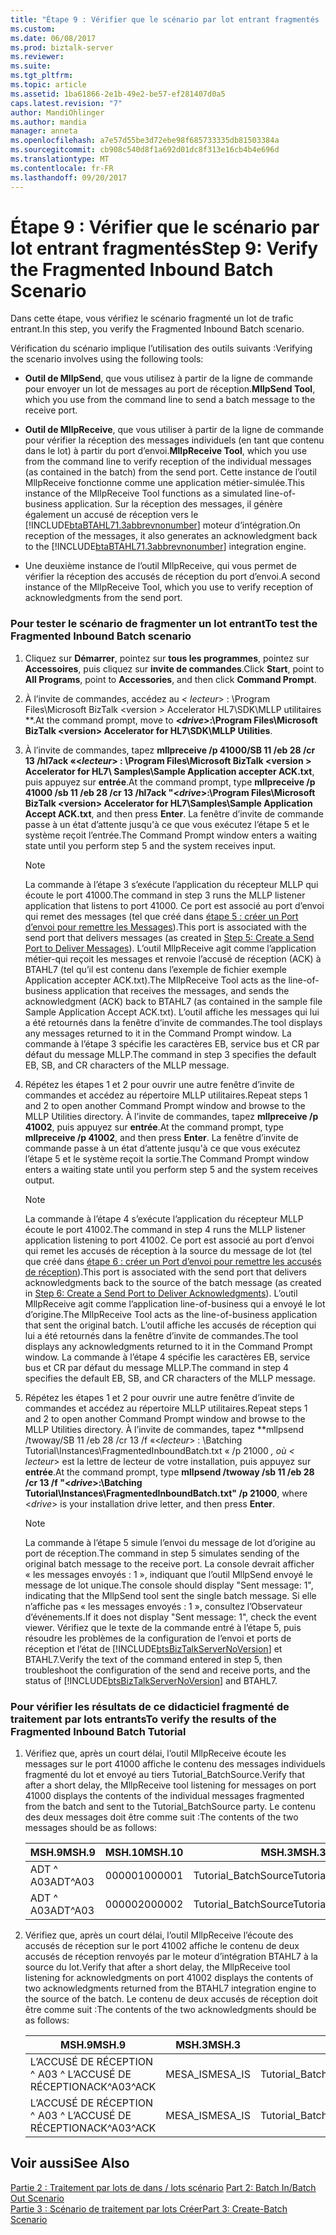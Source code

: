 ```yaml
---
title: "Étape 9 : Vérifier que le scénario par lot entrant fragmentés | Documents Microsoft"
ms.custom: 
ms.date: 06/08/2017
ms.prod: biztalk-server
ms.reviewer: 
ms.suite: 
ms.tgt_pltfrm: 
ms.topic: article
ms.assetid: 1ba61866-2e1b-49e2-be57-ef281407d0a5
caps.latest.revision: "7"
author: MandiOhlinger
ms.author: mandia
manager: anneta
ms.openlocfilehash: a7e57d55be3d72ebe98f685733335db81503384a
ms.sourcegitcommit: cb908c540d8f1a692d01dc8f313e16cb4b4e696d
ms.translationtype: MT
ms.contentlocale: fr-FR
ms.lasthandoff: 09/20/2017
---
```

# <a name="step-9-verify-the-fragmented-inbound-batch-scenario"></a><span data-ttu-id="310bd-102">Étape 9 : Vérifier que le scénario par lot entrant fragmentés</span><span class="sxs-lookup"><span data-stu-id="310bd-102">Step 9: Verify the Fragmented Inbound Batch Scenario</span></span>
<span data-ttu-id="310bd-103">Dans cette étape, vous vérifiez le scénario fragmenté un lot de trafic entrant.</span><span class="sxs-lookup"><span data-stu-id="310bd-103">In this step, you verify the Fragmented Inbound Batch scenario.</span></span>  
  
 <span data-ttu-id="310bd-104">Vérification du scénario implique l’utilisation des outils suivants :</span><span class="sxs-lookup"><span data-stu-id="310bd-104">Verifying the scenario involves using the following tools:</span></span>  
  
-   <span data-ttu-id="310bd-105">**Outil de MllpSend**, que vous utilisez à partir de la ligne de commande pour envoyer un lot de messages au port de réception.</span><span class="sxs-lookup"><span data-stu-id="310bd-105">**MllpSend Tool**, which you use from the command line to send a batch message to the receive port.</span></span>  
  
-   <span data-ttu-id="310bd-106">**Outil de MllpReceive**, que vous utiliser à partir de la ligne de commande pour vérifier la réception des messages individuels (en tant que contenu dans le lot) à partir du port d’envoi.</span><span class="sxs-lookup"><span data-stu-id="310bd-106">**MllpReceive Tool**, which you use from the command line to verify reception of the individual messages (as contained in the batch) from the send port.</span></span> <span data-ttu-id="310bd-107">Cette instance de l’outil MllpReceive fonctionne comme une application métier-simulée.</span><span class="sxs-lookup"><span data-stu-id="310bd-107">This instance of the MllpReceive Tool functions as a simulated line-of-business application.</span></span> <span data-ttu-id="310bd-108">Sur la réception des messages, il génère également un accusé de réception vers le [!INCLUDE[btaBTAHL71.3abbrevnonumber](../../includes/btabtahl71-3abbrevnonumber-md.md)] moteur d’intégration.</span><span class="sxs-lookup"><span data-stu-id="310bd-108">On reception of the messages, it also generates an acknowledgment back to the [!INCLUDE[btaBTAHL71.3abbrevnonumber](../../includes/btabtahl71-3abbrevnonumber-md.md)] integration engine.</span></span>  
  
-   <span data-ttu-id="310bd-109">Une deuxième instance de l’outil MllpReceive, qui vous permet de vérifier la réception des accusés de réception du port d’envoi.</span><span class="sxs-lookup"><span data-stu-id="310bd-109">A second instance of the MllpReceive Tool, which you use to verify reception of acknowledgments from the send port.</span></span>  
  
### <a name="to-test-the-fragmented-inbound-batch-scenario"></a><span data-ttu-id="310bd-110">Pour tester le scénario de fragmenter un lot entrant</span><span class="sxs-lookup"><span data-stu-id="310bd-110">To test the Fragmented Inbound Batch scenario</span></span>  
  
1.  <span data-ttu-id="310bd-111">Cliquez sur **Démarrer**, pointez sur **tous les programmes**, pointez sur **Accessoires**, puis cliquez sur **invite de commandes**.</span><span class="sxs-lookup"><span data-stu-id="310bd-111">Click **Start**, point to **All Programs**, point to **Accessories**, and then click **Command Prompt**.</span></span>  
  
2.  <span data-ttu-id="310bd-112">À l’invite de commandes, accédez au  **\<* lecteur*> : \Program Files\Microsoft BizTalk \<version > Accelerator HL7\SDK\MLLP utilitaires **.</span><span class="sxs-lookup"><span data-stu-id="310bd-112">At the command prompt, move to **\<*drive*>:\Program Files\Microsoft BizTalk \<version> Accelerator for HL7\SDK\MLLP Utilities**.</span></span>  
  
3.  <span data-ttu-id="310bd-113">À l’invite de commandes, tapez  **mllpreceive /p 41000/SB 11 /eb 28 /cr 13 /hl7ack «\<*lecteur*> : \Program Files\Microsoft BizTalk \<version > Accelerator for HL7\ Samples\Sample Application accepter ACK.txt**, puis appuyez sur **entrée**.</span><span class="sxs-lookup"><span data-stu-id="310bd-113">At the command prompt, type **mllpreceive /p 41000 /sb 11 /eb 28 /cr 13 /hl7ack "\<*drive*>:\Program Files\Microsoft BizTalk \<version> Accelerator for HL7\Samples\Sample Application Accept ACK.txt**, and then press **Enter**.</span></span> <span data-ttu-id="310bd-114">La fenêtre d’invite de commande passe à un état d’attente jusqu'à ce que vous exécutez l’étape 5 et le système reçoit l’entrée.</span><span class="sxs-lookup"><span data-stu-id="310bd-114">The Command Prompt window enters a waiting state until you perform step 5 and the system receives input.</span></span>  
  
    > [!NOTE]
    >  <span data-ttu-id="310bd-115">La commande à l’étape 3 s’exécute l’application du récepteur MLLP qui écoute le port 41000.</span><span class="sxs-lookup"><span data-stu-id="310bd-115">The command in step 3 runs the MLLP listener application that listens to port 41000.</span></span> <span data-ttu-id="310bd-116">Ce port est associé au port d’envoi qui remet des messages (tel que créé dans [étape 5 : créer un Port d’envoi pour remettre les Messages](../../adapters-and-accelerators/accelerator-hl7/step-5-create-a-send-port-to-deliver-messages.md)).</span><span class="sxs-lookup"><span data-stu-id="310bd-116">This port is associated with the send port that delivers messages (as created in [Step 5: Create a Send Port to Deliver Messages](../../adapters-and-accelerators/accelerator-hl7/step-5-create-a-send-port-to-deliver-messages.md)).</span></span> <span data-ttu-id="310bd-117">L’outil MllpReceive agit comme l’application métier-qui reçoit les messages et renvoie l’accusé de réception (ACK) à BTAHL7 (tel qu’il est contenu dans l’exemple de fichier exemple Application accepter ACK.txt).</span><span class="sxs-lookup"><span data-stu-id="310bd-117">The MllpReceive Tool acts as the line-of-business application that receives the messages, and sends the acknowledgment (ACK) back to BTAHL7 (as contained in the sample file Sample Application Accept ACK.txt).</span></span> <span data-ttu-id="310bd-118">L’outil affiche les messages qui lui a été retournés dans la fenêtre d’invite de commandes.</span><span class="sxs-lookup"><span data-stu-id="310bd-118">The tool displays any messages returned to it in the Command Prompt window.</span></span> <span data-ttu-id="310bd-119">La commande à l’étape 3 spécifie les caractères EB, service bus et CR par défaut du message MLLP.</span><span class="sxs-lookup"><span data-stu-id="310bd-119">The command in step 3 specifies the default EB, SB, and CR characters of the MLLP message.</span></span>  
  
4.  <span data-ttu-id="310bd-120">Répétez les étapes 1 et 2 pour ouvrir une autre fenêtre d’invite de commandes et accédez au répertoire MLLP utilitaires.</span><span class="sxs-lookup"><span data-stu-id="310bd-120">Repeat steps 1 and 2 to open another Command Prompt window and browse to the MLLP Utilities directory.</span></span> <span data-ttu-id="310bd-121">À l’invite de commandes, tapez **mllpreceive /p 41002**, puis appuyez sur **entrée**.</span><span class="sxs-lookup"><span data-stu-id="310bd-121">At the command prompt, type **mllpreceive /p 41002**, and then press **Enter**.</span></span> <span data-ttu-id="310bd-122">La fenêtre d’invite de commande passe à un état d’attente jusqu'à ce que vous exécutez l’étape 5 et le système reçoit la sortie.</span><span class="sxs-lookup"><span data-stu-id="310bd-122">The Command Prompt window enters a waiting state until you perform step 5 and the system receives output.</span></span>  
  
    > [!NOTE]
    >  <span data-ttu-id="310bd-123">La commande à l’étape 4 s’exécute l’application du récepteur MLLP écoute le port 41002.</span><span class="sxs-lookup"><span data-stu-id="310bd-123">The command in step 4 runs the MLLP listener application listening to port 41002.</span></span> <span data-ttu-id="310bd-124">Ce port est associé au port d’envoi qui remet les accusés de réception à la source du message de lot (tel que créé dans [étape 6 : créer un Port d’envoi pour remettre les accusés de réception](../../adapters-and-accelerators/accelerator-hl7/step-6-create-a-send-port-to-deliver-acknowledgments.md)).</span><span class="sxs-lookup"><span data-stu-id="310bd-124">This port is associated with the send port that delivers acknowledgments back to the source of the batch message (as created in [Step 6: Create a Send Port to Deliver Acknowledgments](../../adapters-and-accelerators/accelerator-hl7/step-6-create-a-send-port-to-deliver-acknowledgments.md)).</span></span> <span data-ttu-id="310bd-125">L’outil MllpReceive agit comme l’application line-of-business qui a envoyé le lot d’origine.</span><span class="sxs-lookup"><span data-stu-id="310bd-125">The MllpReceive Tool acts as the line-of-business application that sent the original batch.</span></span> <span data-ttu-id="310bd-126">L’outil affiche les accusés de réception qui lui a été retournés dans la fenêtre d’invite de commandes.</span><span class="sxs-lookup"><span data-stu-id="310bd-126">The tool displays any acknowledgments returned to it in the Command Prompt window.</span></span> <span data-ttu-id="310bd-127">La commande à l’étape 4 spécifie les caractères EB, service bus et CR par défaut du message MLLP.</span><span class="sxs-lookup"><span data-stu-id="310bd-127">The command in step 4 specifies the default EB, SB, and CR characters of the MLLP message.</span></span>  
  
5.  <span data-ttu-id="310bd-128">Répétez les étapes 1 et 2 pour ouvrir une autre fenêtre d’invite de commandes et accédez au répertoire MLLP utilitaires.</span><span class="sxs-lookup"><span data-stu-id="310bd-128">Repeat steps 1 and 2 to open another Command Prompt window and browse to the MLLP Utilities directory.</span></span> <span data-ttu-id="310bd-129">À l’invite de commandes, tapez  **mllpsend /twoway/SB 11 /eb 28 /cr 13 /f «\<*lecteur*> : \Batching Tutorial\Instances\FragmentedInboundBatch.txt « /p 21000 **, où \<* lecteur*> est la lettre de lecteur de votre installation, puis appuyez sur **entrée**.</span><span class="sxs-lookup"><span data-stu-id="310bd-129">At the command prompt, type **mllpsend /twoway /sb 11 /eb 28 /cr 13 /f "\<*drive*>:\Batching Tutorial\Instances\FragmentedInboundBatch.txt" /p 21000**, where \<*drive*> is your installation drive letter, and then press **Enter**.</span></span>  
  
    > [!NOTE]
    >  <span data-ttu-id="310bd-130">La commande à l’étape 5 simule l’envoi du message de lot d’origine au port de réception.</span><span class="sxs-lookup"><span data-stu-id="310bd-130">The command in step 5 simulates sending of the original batch message to the receive port.</span></span> <span data-ttu-id="310bd-131">La console devrait afficher « les messages envoyés : 1 », indiquant que l’outil MllpSend envoyé le message de lot unique.</span><span class="sxs-lookup"><span data-stu-id="310bd-131">The console should display "Sent message: 1", indicating that the MllpSend tool sent the single batch message.</span></span> <span data-ttu-id="310bd-132">Si elle n’affiche pas « les messages envoyés : 1 », consultez l’Observateur d’événements.</span><span class="sxs-lookup"><span data-stu-id="310bd-132">If it does not display "Sent message: 1", check the event viewer.</span></span> <span data-ttu-id="310bd-133">Vérifiez que le texte de la commande entré à l’étape 5, puis résoudre les problèmes de la configuration de l’envoi et ports de réception et l’état de [!INCLUDE[btsBizTalkServerNoVersion](../../includes/btsbiztalkservernoversion-md.md)] et BTAHL7.</span><span class="sxs-lookup"><span data-stu-id="310bd-133">Verify the text of the command entered in step 5, then troubleshoot the configuration of the send and receive ports, and the status of [!INCLUDE[btsBizTalkServerNoVersion](../../includes/btsbiztalkservernoversion-md.md)] and BTAHL7.</span></span>  
  
### <a name="to-verify-the-results-of-the-fragmented-inbound-batch-tutorial"></a><span data-ttu-id="310bd-134">Pour vérifier les résultats de ce didacticiel fragmenté de traitement par lots entrants</span><span class="sxs-lookup"><span data-stu-id="310bd-134">To verify the results of the Fragmented Inbound Batch Tutorial</span></span>  
  
1.  <span data-ttu-id="310bd-135">Vérifiez que, après un court délai, l’outil MllpReceive écoute les messages sur le port 41000 affiche le contenu des messages individuels fragmenté du lot et envoyé au tiers Tutorial_BatchSource.</span><span class="sxs-lookup"><span data-stu-id="310bd-135">Verify that after a short delay, the MllpReceive tool listening for messages on port 41000 displays the contents of the individual messages fragmented from the batch and sent to the Tutorial_BatchSource party.</span></span> <span data-ttu-id="310bd-136">Le contenu des deux messages doit être comme suit :</span><span class="sxs-lookup"><span data-stu-id="310bd-136">The contents of the two messages should be as follows:</span></span>  
  
    |<span data-ttu-id="310bd-137">MSH.9</span><span class="sxs-lookup"><span data-stu-id="310bd-137">MSH.9</span></span>|<span data-ttu-id="310bd-138">MSH.10</span><span class="sxs-lookup"><span data-stu-id="310bd-138">MSH.10</span></span>|<span data-ttu-id="310bd-139">MSH.3</span><span class="sxs-lookup"><span data-stu-id="310bd-139">MSH.3</span></span>|<span data-ttu-id="310bd-140">MSH.5</span><span class="sxs-lookup"><span data-stu-id="310bd-140">MSH.5</span></span>|  
    |-----------|------------|-----------|-----------|  
    |<span data-ttu-id="310bd-141">ADT ^ A03</span><span class="sxs-lookup"><span data-stu-id="310bd-141">ADT^A03</span></span>|<span data-ttu-id="310bd-142">000001</span><span class="sxs-lookup"><span data-stu-id="310bd-142">000001</span></span>|<span data-ttu-id="310bd-143">Tutorial_BatchSource</span><span class="sxs-lookup"><span data-stu-id="310bd-143">Tutorial_BatchSource</span></span>|<span data-ttu-id="310bd-144">MESA_IS</span><span class="sxs-lookup"><span data-stu-id="310bd-144">MESA_IS</span></span>|  
    |<span data-ttu-id="310bd-145">ADT ^ A03</span><span class="sxs-lookup"><span data-stu-id="310bd-145">ADT^A03</span></span>|<span data-ttu-id="310bd-146">000002</span><span class="sxs-lookup"><span data-stu-id="310bd-146">000002</span></span>|<span data-ttu-id="310bd-147">Tutorial_BatchSource</span><span class="sxs-lookup"><span data-stu-id="310bd-147">Tutorial_BatchSource</span></span>|<span data-ttu-id="310bd-148">MESA_IS</span><span class="sxs-lookup"><span data-stu-id="310bd-148">MESA_IS</span></span>|  
  
2.  <span data-ttu-id="310bd-149">Vérifiez que, après un court délai, l’outil MllpReceive l’écoute des accusés de réception sur le port 41002 affiche le contenu de deux accusés de réception renvoyés par le moteur d’intégration BTAHL7 à la source du lot.</span><span class="sxs-lookup"><span data-stu-id="310bd-149">Verify that after a short delay, the MllpReceive tool listening for acknowledgments on port 41002 displays the contents of two acknowledgments returned from the BTAHL7 integration engine to the source of the batch.</span></span> <span data-ttu-id="310bd-150">Le contenu de deux accusés de réception doit être comme suit :</span><span class="sxs-lookup"><span data-stu-id="310bd-150">The contents of the two acknowledgments should be as follows:</span></span>  
  
    |<span data-ttu-id="310bd-151">MSH.9</span><span class="sxs-lookup"><span data-stu-id="310bd-151">MSH.9</span></span>|<span data-ttu-id="310bd-152">MSH.3</span><span class="sxs-lookup"><span data-stu-id="310bd-152">MSH.3</span></span>|<span data-ttu-id="310bd-153">MSH.5</span><span class="sxs-lookup"><span data-stu-id="310bd-153">MSH.5</span></span>|<span data-ttu-id="310bd-154">MSA.2</span><span class="sxs-lookup"><span data-stu-id="310bd-154">MSA.2</span></span>|<span data-ttu-id="310bd-155">MSA.1</span><span class="sxs-lookup"><span data-stu-id="310bd-155">MSA.1</span></span>|  
    |-----------|-----------|-----------|-----------|-----------|  
    |<span data-ttu-id="310bd-156">L’ACCUSÉ DE RÉCEPTION ^ A03 ^ L’ACCUSÉ DE RÉCEPTION</span><span class="sxs-lookup"><span data-stu-id="310bd-156">ACK^A03^ACK</span></span>|<span data-ttu-id="310bd-157">MESA_IS</span><span class="sxs-lookup"><span data-stu-id="310bd-157">MESA_IS</span></span>|<span data-ttu-id="310bd-158">Tutorial_BatchSource</span><span class="sxs-lookup"><span data-stu-id="310bd-158">Tutorial_BatchSource</span></span>|<span data-ttu-id="310bd-159">000001</span><span class="sxs-lookup"><span data-stu-id="310bd-159">000001</span></span>|<span data-ttu-id="310bd-160">AA</span><span class="sxs-lookup"><span data-stu-id="310bd-160">AA</span></span>|  
    |<span data-ttu-id="310bd-161">L’ACCUSÉ DE RÉCEPTION ^ A03 ^ L’ACCUSÉ DE RÉCEPTION</span><span class="sxs-lookup"><span data-stu-id="310bd-161">ACK^A03^ACK</span></span>|<span data-ttu-id="310bd-162">MESA_IS</span><span class="sxs-lookup"><span data-stu-id="310bd-162">MESA_IS</span></span>|<span data-ttu-id="310bd-163">Tutorial_BatchSource</span><span class="sxs-lookup"><span data-stu-id="310bd-163">Tutorial_BatchSource</span></span>|<span data-ttu-id="310bd-164">000002</span><span class="sxs-lookup"><span data-stu-id="310bd-164">000002</span></span>|<span data-ttu-id="310bd-165">AA</span><span class="sxs-lookup"><span data-stu-id="310bd-165">AA</span></span>|  
  
## <a name="see-also"></a><span data-ttu-id="310bd-166">Voir aussi</span><span class="sxs-lookup"><span data-stu-id="310bd-166">See Also</span></span>  
 <span data-ttu-id="310bd-167">[Partie 2 : Traitement par lots de dans / lots scénario](../../adapters-and-accelerators/accelerator-hl7/part-2-batch-in-batch-out-scenario.md) </span><span class="sxs-lookup"><span data-stu-id="310bd-167">[Part 2: Batch In/Batch Out Scenario](../../adapters-and-accelerators/accelerator-hl7/part-2-batch-in-batch-out-scenario.md) </span></span>  
 [<span data-ttu-id="310bd-168">Partie 3 : Scénario de traitement par lots Créer</span><span class="sxs-lookup"><span data-stu-id="310bd-168">Part 3: Create-Batch Scenario</span></span>](../../adapters-and-accelerators/accelerator-hl7/part-3-create-batch-scenario.md)